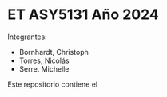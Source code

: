<h1>ET ASY5131 Año 2024</h1> 
<p>Integrantes:</p>
<ul>
<li>Bornhardt, Christoph</li>
<li>Torres, Nicolás</li>
<li>Serre. Michelle</li>
</ul>

Este repositorio contiene el 